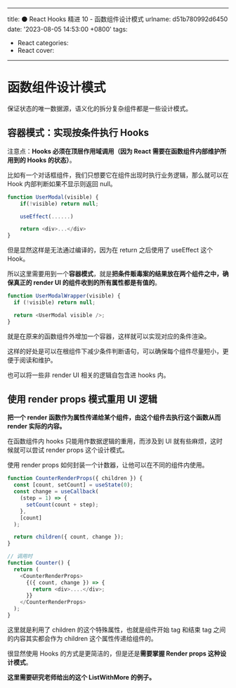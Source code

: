 <!--
 * @Author: HTT httishere0728@gmail.com
 * @Date: 2024-01-05 23:49:03
 * @LastEditors: HTT httishere0728@gmail.com
 * @LastEditTime: 2024-01-05 23:57:04
 * @FilePath: /hexo-yuque-blog/source/_posts/notion/d51b780992d6450.md
 * @Description: 这是默认设置,请设置`customMade`, 打开koroFileHeader查看配置 进行设置: https://github.com/OBKoro1/koro1FileHeader/wiki/%E9%85%8D%E7%BD%AE
-->
---
title: ⚫ React Hooks 精进 10 - 函数组件设计模式
urlname: d51b780992d6450
date: '2023-08-05 14:53:00 +0800'
tags:
  - React
categories:
  - React
cover:
---

# 函数组件设计模式

保证状态的唯一数据源，语义化的拆分复杂组件都是一些设计模式。

## 容器模式：实现按条件执行 Hooks

注意点：**Hooks 必须在顶层作用域调用（因为 React 需要在函数组件内部维护所用到的 Hooks 的状态）**。

比如有一个对话框组件，我们只想要它在组件出现时执行业务逻辑，那么就可以在 Hook 内部判断如果不显示则返回 null。

```typescript
function UserModal(visible) {
	if(!visible) return null;

	useEffect(......)

	return <div>...</div>
}
```

但是显然这样是无法通过编译的，因为在 return 之后使用了 useEffect 这个 Hook。

所以这里需要用到一个**容器模式**，就是**把条件贩毒案的结果放在两个组件之中，确保真正的 render UI 的组件收到的所有属性都是有值的**。

```typescript
function UserModalWrapper(visible) {
  if (!visible) return null;

  return <UserModal visible />;
}
```

就是在原来的函数组件外增加一个容器，这样就可以实现对应的条件渲染。

这样的好处是可以在根组件下减少条件判断语句，可以确保每个组件尽量短小，更便于阅读和维护。

也可以将一些非 render UI 相关的逻辑自包含进 hooks 内。

## 使用 render props 模式重用 UI 逻辑

**把一个 render 函数作为属性传递给某个组件，由这个组件去执行这个函数从而 render 实际的内容。**

在函数组件内 hooks 只能用作数据逻辑的重用，而涉及到 UI 就有些麻烦，这时候就可以尝试 render props 这个设计模式。

使用 render props 如何封装一个计数器，让他可以在不同的组件内使用。

```typescript
function CounterRenderProps({ children }) {
  const [count, setCount] = useState(0);
  const change = useCallback(
    (step = 1) => {
      setCount(count + step);
    },
    [count]
  );

  return children({ count, change });
}
```

```typescript
// 调用时
function Counter() {
  return (
    <CounterRenderProps>
      {({ count, change }) => {
        return <div>....</div>;
      }}
    </CounterRenderProps>
  );
}
```

这里就是利用了 children 的这个特殊属性，也就是组件开始 tag 和结束 tag 之间的内容其实都会作为 children 这个属性传递给组件的。

很显然使用 Hooks 的方式是更简洁的，但是还是**需要掌握 Render props 这种设计模式**。

**这里需要研究老师给出的这个 ListWithMore 的例子。**

